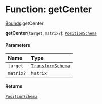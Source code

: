 # Function: getCenter

[Bounds](/auto-docs/playground-react/modules/Bounds.md).getCenter

**getCenter**(`target`, `matrix?`): [`PositionSchema`](/auto-docs/playground-react/interfaces/PositionSchema.md)

#### Parameters

| Name | Type |
| :------ | :------ |
| `target` | [`TransformSchema`](/auto-docs/playground-react/interfaces/TransformSchema-1.md) |
| `matrix?` | `Matrix` |

#### Returns

[`PositionSchema`](/auto-docs/playground-react/interfaces/PositionSchema.md)
